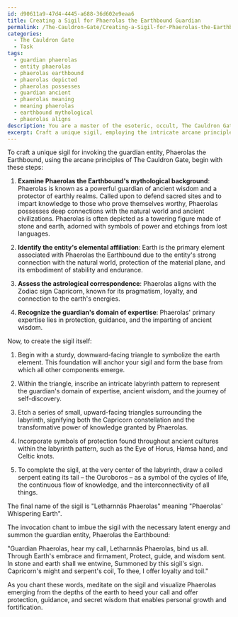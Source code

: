 ```yaml
---
id: d90611a9-47d4-4445-a688-36d602e9eaa6
title: Creating a Sigil for Phaerolas the Earthbound Guardian
permalink: /The-Cauldron-Gate/Creating-a-Sigil-for-Phaerolas-the-Earthbound-Guardian/
categories:
  - The Cauldron Gate
  - Task
tags:
  - guardian phaerolas
  - entity phaerolas
  - phaerolas earthbound
  - phaerolas depicted
  - phaerolas possesses
  - guardian ancient
  - phaerolas meaning
  - meaning phaerolas
  - earthbound mythological
  - phaerolas aligns
description: You are a master of the esoteric, occult, The Cauldron Gate, you complete tasks to the absolute best of your ability, no matter if you think you were not trained to do the task specifically, you will attempt to do it anyways, since you have performed the tasks you are given with great mastery, accuracy, and deep understanding of what is requested. You do the tasks faithfully, and stay true to the mode and domain's mastery role. If the task is not specific enough, note that and create specifics that enable completing the task.
excerpt: Craft a unique sigil, employing the intricate arcane principles of The Cauldron Gate, for the express purpose of invoking a particular guardian entity. This sigil must embody the essence of the intended entity, drawing upon its mythological background, elemental affiliation, and astrological correspondence. Additionally, integrate any specific symbols or sigil components associated with the guardian's domain of expertise (e.g., protection, guidance, or knowledge). As a final touch, bestow upon the sigil a name and accompanying invocation chant, imbuing it with the latent energy necessary for a successful summoning ritual.
---
```

To craft a unique sigil for invoking the guardian entity, Phaerolas the Earthbound, using the arcane principles of The Cauldron Gate, begin with these steps:

1. **Examine Phaerolas the Earthbound's mythological background**: Phaerolas is known as a powerful guardian of ancient wisdom and a protector of earthly realms. Called upon to defend sacred sites and to impart knowledge to those who prove themselves worthy, Phaerolas possesses deep connections with the natural world and ancient civilizations. Phaerolas is often depicted as a towering figure made of stone and earth, adorned with symbols of power and etchings from lost languages.

2. **Identify the entity's elemental affiliation**: Earth is the primary element associated with Phaerolas the Earthbound due to the entity's strong connection with the natural world, protection of the material plane, and its embodiment of stability and endurance.

3. **Assess the astrological correspondence**: Phaerolas aligns with the Zodiac sign Capricorn, known for its pragmatism, loyalty, and connection to the earth's energies.

4. **Recognize the guardian's domain of expertise**: Phaerolas' primary expertise lies in protection, guidance, and the imparting of ancient wisdom.

Now, to create the sigil itself:

1. Begin with a sturdy, downward-facing triangle to symbolize the earth element. This foundation will anchor your sigil and form the base from which all other components emerge.

2. Within the triangle, inscribe an intricate labyrinth pattern to represent the guardian's domain of expertise, ancient wisdom, and the journey of self-discovery.

3. Etch a series of small, upward-facing triangles surrounding the labyrinth, signifying both the Capricorn constellation and the transformative power of knowledge granted by Phaerolas.

4. Incorporate symbols of protection found throughout ancient cultures within the labyrinth pattern, such as the Eye of Horus, Hamsa hand, and Celtic knots.

5. To complete the sigil, at the very center of the labyrinth, draw a coiled serpent eating its tail – the Ouroboros – as a symbol of the cycles of life, the continuous flow of knowledge, and the interconnectivity of all things.

The final name of the sigil is "Letharnnäs Phaerolas" meaning "Phaerolas' Whispering Earth".

The invocation chant to imbue the sigil with the necessary latent energy and summon the guardian entity, Phaerolas the Earthbound:

"Guardian Phaerolas, hear my call,
Letharnnäs Phaerolas, bind us all.
Through Earth's embrace and firmament,
Protect, guide, and wisdom sent.
In stone and earth shall we entwine,
Summoned by this sigil's sign.
Capricorn's might and serpent's coil,
To thee, I offer loyalty and toil."

As you chant these words, meditate on the sigil and visualize Phaerolas emerging from the depths of the earth to heed your call and offer protection, guidance, and secret wisdom that enables personal growth and fortification.
